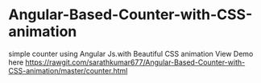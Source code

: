 # Angular-Based-Counter-with-CSS-animation
simple counter using Angular Js.with Beautiful CSS animation 
View Demo here
https://rawgit.com/sarathkumar677/Angular-Based-Counter-with-CSS-animation/master/counter.html
